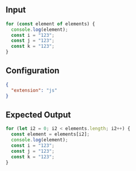 
## Input
```javascript input
for (const element of elements) {
  console.log(element);
  const i = "123";
  const j = "123";
  const k = "123";
}
```

## Configuration
```json configuration
{
  "extension": "js"
}
```

## Expected Output
```javascript expected output
for (let i2 = 0; i2 < elements.length; i2++) {
  const element = elements[i2];
  console.log(element);
  const i = "123";
  const j = "123";
  const k = "123";
}
```
